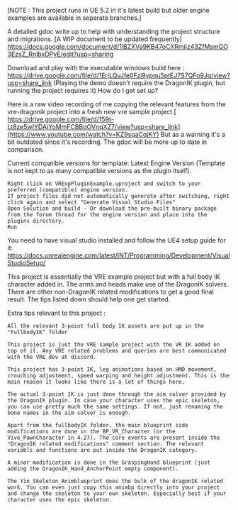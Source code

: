[NOTE : This project runs in UE 5.2 in it's latest build but older engine examples are available in separate branches.]

A detailed gdoc write up to help with understanding the project structure and migrations. [A WIP document to be updated frequently]
https://docs.google.com/document/d/1lBZXVa9KB47oCXRmiiz43ZfMsmGO3EzsZ_RnlbxDPyE/edit?usp=sharing


Download and play with the executable windows build here : https://drive.google.com/file/d/1ErjLQvJfe0Fzi9ypqu5ptEJ7S7QFo9Jq/view?usp=share_link (Playing the demo doesn't require the DragonIK plugin, but running the project requires it)
How do I get set up?

Here is a raw video recording of me copying the relevant features from the vre-dragonik project into a fresh new vre sample project.[ https://drive.google.com/file/d/159t-Lt8ze5wIYDAjYoMmFCBBqOVnqXZ7/view?usp=share_link](https://www.youtube.com/watch?v=KZ9sqaCqjKY) But as a warning it's a bit outdated since it's recording. The gdoc will be more up to date in comparison.

Current compatible versions for template: Latest Engine Version (Template is not kept to as many compatible versions as the plugin itself).

    Right click on VRExpPluginExample.uproject and switch to your preferred (compatible) engine version.
    If project files did not automatically generate after switching, right click again and select "Generate Visual Studio Files"
    Open Solution and build - Or download the pre-built binary package from the forum thread for the engine version and place into the plugins directory.
    Run

You need to have visual studio installed and follow the UE4 setup guide for it: https://docs.unrealengine.com/latest/INT/Programming/Development/VisualStudioSetup/

This project is essentially the VRE example project but with a full body IK character added in. The arms and heads make use of the DragonIK solvers. There are other non-DragonIK related modifications to get a good final result. The tips listed down should help one get started.

Extra tips relevant to this project :

    All the relevant 3-point full body IK assets are put up in the "FullbodyIK" folder

    This project is just the VRE sample project with the VR IK added on top of it. Any VRE related problems and queries are best communicated with the VRE dev at discord.

    This project has 3-point IK, leg animations based on HMD movement, crouching adjustment, speed warping and height adjustment. This is the main reason it looks like there is a lot of things here.

    The actual 3-point IK is just done through the aim solver provided by the DragonIK plugin. In case your character uses the epic skeleton, you can use pretty much the same settings. If not, just renaming the bone names in the aim solver is enough.

    Apart from the fullbodyIK folder, the main blueprint side modifications are done in the BP_VR_Character (or the Vive_PawnCharacter in 4.27). The core events are present inside the "DragonIK related modifications" comment section. The relevant variabls and functions are put inside the DragonIK category.

    A minor modification is done in the GraspingHand blueprint (just adding the DragonIK_Hand_AnchorPoint empty component).

    The Yin_Skeleton_Animblueprint does the bulk of the dragonIK related work. You can even just copy this animbp directly into your project and change the skeleton to your own skeleton. Especially best if your character uses the epic skeleton.
